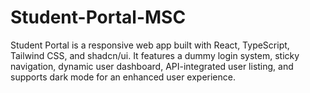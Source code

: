 # Student-Portal-MSC
Student Portal is a responsive web app built with React, TypeScript, Tailwind CSS, and shadcn/ui. It features a dummy login system, sticky navigation, dynamic user dashboard, API-integrated user listing, and supports dark mode for an enhanced user experience.
